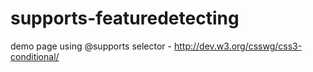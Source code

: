 supports-featuredetecting
=========================

demo page using @supports selector - http://dev.w3.org/csswg/css3-conditional/